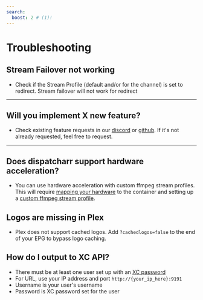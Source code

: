 ```yaml
---
search:
  boost: 2 # (1)!
---
```


# Troubleshooting
## Stream Failover not working
* Check if the Stream Profile (default and/or for the channel) is set to redirect. Stream failover will not work for redirect

---

## Will you implement X new feature?
* Check existing feature requests in our [discord](https://discord.gg/Sp45V5BcxU) or [github](https://github.com/Dispatcharr/Dispatcharr/issues). If it's not already requested, feel free to request. 

---

## Does dispatcharr support hardware acceleration? 
* You can use hardware acceleration with custom ffmpeg stream profiles. This will require [mapping your hardware](/Dispatcharr-Docs/user-guide/#mapping-hardware) to the container and setting up a [custom ffmpeg stream profile](/Dispatcharr-Docs/user-guide/#custom-stream-profiles). 

## Logos are missing in Plex
* Plex does not support cached logos. Add `?cachedlogos=false` to the end of your EPG to bypass logo caching. 

## How do I output to XC API? 
* There must be at least one user set up with an [XC password](/Dispatcharr-Docs/user-guide/#users)
* For URL, use your IP address and port `http://{your_ip_here}:9191`
* Username is your user's username
* Password is XC password set for the user